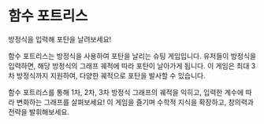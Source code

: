 # 함수 포트리스

방정식을 입력해 포탄을 날려보세요!

함수 포트리스는 방정식을 사용하여 포탄을 날리는 슈팅 게임입니다. 유저들이 방정식을 입력하면, 해당 방정식의 그래프 궤적에 따라 포탄이 날아가게 됩니다. 이 게임은 최대 3차 방정식까지 지원하여, 다양한 궤적으로 포탄을 발사할 수 있습니다.

함수 포트리스를 통해 1차, 2차, 3차 방정식 그래프의 궤적을 익히고, 입력한 계수에 따라 변화하는 그래프를 살펴보세요! 이 게임을 즐기며 수학적 지식을 확장하고, 창의력과 전략을 발휘해보세요.
